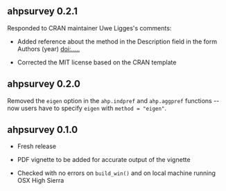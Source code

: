 ## ahpsurvey 0.2.1

Responded to CRAN maintainer Uwe Ligges's comments:

* Added reference about the method in the Description field in the form Authors (year) <doi:.....>

* Corrected the MIT license based on the CRAN template

## ahpsurvey 0.2.0

Removed the `eigen` option in the `ahp.indpref` and `ahp.aggpref` functions -- now users have to specify `eigen` with `method = "eigen"`.


## ahpsurvey 0.1.0

* Fresh release

* PDF vignette to be added for accurate output of the vignette

* Checked with no errors on `build_win()` and on local machine running OSX High Sierra
